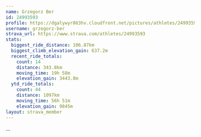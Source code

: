 ```yaml
---
name: Grzegorz Ber
id: 24993593
profile: https://dgalywyr863hv.cloudfront.net/pictures/athletes/24993593/7453165/11/large.jpg
username: grzegorz-ber
strava_url: https://www.strava.com/athletes/24993593
stats:
  biggest_ride_distance: 106.87km
  biggest_climb_elevation_gain: 637.2m
  recent_ride_totals:
    count: 14
    distance: 343.8km
    moving_time: 19h 58m
    elevation_gain: 3443.8m
  ytd_ride_totals:
    count: 44
    distance: 1097km
    moving_time: 56h 51m
    elevation_gain: 9845m
layout: strava_member
--- 
```

...
